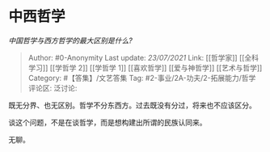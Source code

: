 # 中西哲学
*中国哲学与西方哲学的最大区别是什么?*

> Author: #0-Anonymity
> Last update: *23/07/2021*
> Link: [[哲学家]] [[全科学习]] [[学哲学 2]] [[学哲学 1]] [[喜欢哲学]] [[爱与神哲学]] [[艺术与哲学]]
> Category: #【答集】/文艺答集
> Tag: #2-事业/2A-功夫/2-拓展能力/哲学
> 评论区:
> 泛讨论:

既无分界、也无区别。哲学不分东西方。过去既没有分过，将来也不应该区分。

谈这个问题，不是在谈哲学，而是想构建出所谓的民族认同来。

无聊。
